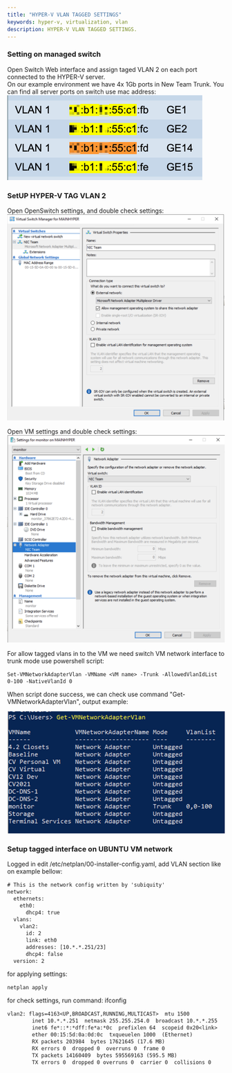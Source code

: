 ```yaml
---
title: "HYPER-V VLAN TAGGED SETTINGS"
keywords: hyper-v, virtualization, vlan
description: HYPER-V VLAN TAGGED SETTINGS.
---
```

### Setting on managed switch
Open Switch Web interface and assign taged VLAN 2 on each port connected to the HYPER-V server.  
On our example environment we have 4x 1Gb ports in New Team Trunk.
You can find all server ports on switch use mac address:   
![](images/How-To-Use-VLAN-ON-VMs-01.png)

### SetUP HYPER-V TAG VLAN 2


Open OpenSwitch settings, and double check settings:
![](images/How-To-Use-VLAN-ON-VMs-02.png)

Open VM settings and double check settings:
![](images/How-To-Use-VLAN-ON-VMs-03.png)

For allow tagged vlans in to the VM we need switch VM network interface to trunk mode use powershell script:

```
Set-VMNetworkAdapterVlan -VMName <VM name> -Trunk -AllowedVlanIdList 0-100 -NativeVlanId 0
```

When script done success, we can check use command "Get-VMNetworkAdapterVlan", output example:

![](images/How-To-Use-VLAN-ON-VMs-04.png)

### Setup tagged interface on UBUNTU VM network
Logged in
edit /etc/netplan/00-installer-config.yaml, add VLAN section like on example bellow:
```
# This is the network config written by 'subiquity'
network:
  ethernets:
    eth0:
      dhcp4: true
  vlans:
    vlan2:
      id: 2
      link: eth0
      addresses: [10.*.*.251/23]
      dhcp4: false
  version: 2
```
for applying settings:
```
netplan apply  
```

for check settings, run command: ifconfig
```
vlan2: flags=4163<UP,BROADCAST,RUNNING,MULTICAST>  mtu 1500
        inet 10.*.*.251  netmask 255.255.254.0  broadcast 10.*.*.255
        inet6 fe*::*:*dff:fe*a:*0c  prefixlen 64  scopeid 0x20<link>
        ether 00:15:5d:0a:0d:0c  txqueuelen 1000  (Ethernet)
        RX packets 203984  bytes 17621645 (17.6 MB)
        RX errors 0  dropped 0  overruns 0  frame 0
        TX packets 14160409  bytes 595569163 (595.5 MB)
        TX errors 0  dropped 0 overruns 0  carrier 0  collisions 0
```